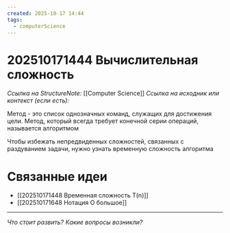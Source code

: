```yaml
---
created: 2025-10-17 14:44
tags:
  - computerScience
---
```

# 202510171444 Вычислительная сложность

*Ссылка на StructureNote:* [[Computer Science]]
*Ссылка на исходник или контекст (если есть):* 

Метод - это список однозначных команд, служащих для достижения цели. Метод, который всегда требует конечной серии операций, называется алгоритмом

Чтобы избежать непредвиденных сложностей, связанных с раздуванием задачи, нужно узнать временную сложность алгоритма

# Связанные идеи

 - [[202510171448 Временная сложность T(n)]] 
 - [[202510171648 Нотация О большое]] 
---

*Что стоит развить? Какие вопросы возникли?*
